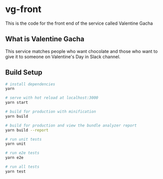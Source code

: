 # vg-front
This is the code for the front end of the service called Valentine Gacha

## What is Valentine Gacha
This service matches people who want chocolate and those who want to give it to someone on Valentine's Day in Slack channel.

## Build Setup

``` bash
# install dependencies
yarn

# serve with hot reload at localhost:3000
yarn start

# build for production with minification
yarn build

# build for production and view the bundle analyzer report
yarn build --report

# run unit tests
yarn unit

# run e2e tests
yarn e2e

# run all tests
yarn test
```
